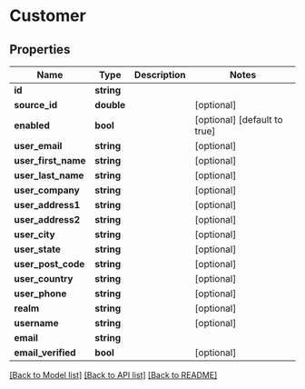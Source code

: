 # Customer

## Properties
Name | Type | Description | Notes
------------ | ------------- | ------------- | -------------
**id** | **string** |  | 
**source_id** | **double** |  | [optional] 
**enabled** | **bool** |  | [optional] [default to true]
**user_email** | **string** |  | [optional] 
**user_first_name** | **string** |  | [optional] 
**user_last_name** | **string** |  | [optional] 
**user_company** | **string** |  | [optional] 
**user_address1** | **string** |  | [optional] 
**user_address2** | **string** |  | [optional] 
**user_city** | **string** |  | [optional] 
**user_state** | **string** |  | [optional] 
**user_post_code** | **string** |  | [optional] 
**user_country** | **string** |  | [optional] 
**user_phone** | **string** |  | [optional] 
**realm** | **string** |  | [optional] 
**username** | **string** |  | [optional] 
**email** | **string** |  | 
**email_verified** | **bool** |  | [optional] 

[[Back to Model list]](../README.md#documentation-for-models) [[Back to API list]](../README.md#documentation-for-api-endpoints) [[Back to README]](../README.md)


